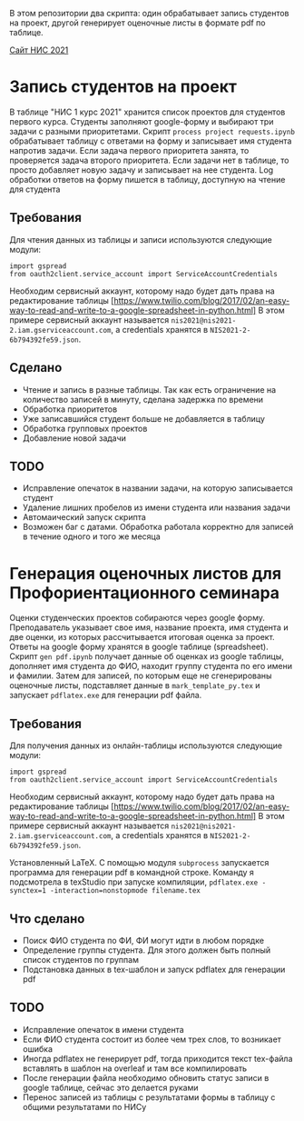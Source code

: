 В этом репозитории два скрипта: один обрабатывает запись студентов на проект, другой генерирует оценочные листы в формате pdf по таблице.

[Сайт НИС 2021](https://sites.google.com/view/nis2021)

# Запись студентов на проект
В таблице "НИС 1 курс 2021" хранится список проектов для студентов первого курса. Студенты заполняют google-форму и выбирают три задачи с разными приоритетами. Скрипт `process project requests.ipynb` обрабатывает таблицу с ответами на форму и записывает имя студента напротив задачи. Если задача первого приоритета занята, то проверяется задача второго приоритета. Если задачи нет в таблице, то просто добавляет новую задачу и  записывает на нее студента. Log обработки ответов на форму пишется в таблицу, доступную на чтение для студента

## Требования
Для чтения данных из таблицы и записи используются следующие модули: 
```
import gspread
from oauth2client.service_account import ServiceAccountCredentials
```

Необходим сервисный аккаунт, которому надо будет дать права на редактирование таблицы
[https://www.twilio.com/blog/2017/02/an-easy-way-to-read-and-write-to-a-google-spreadsheet-in-python.html]
В этом примере сервисный аккаунт называется `nis2021@nis2021-2.iam.gserviceaccount.com`, а credentials хранятся в `NIS2021-2-6b794392fe59.json`.


## Сделано
- Чтение и запись в разные таблицы. Так как есть ограничение на количество записей в минуту, сделана задержка по времени
- Обработка приоритетов
- Уже записавшийся студент больше не добавляется в таблицу
- Обработка групповых проектов
- Добавление новой задачи

## TODO
- Исправление опечаток в названии задачи, на которую записывается студент
- Удаление лишних пробелов из имени студента или названия задачи
- Автомаический запуск скрипта
- Возможен баг с датами. Обработка работала корректно для записей в течение одного и того же месяца

# Генерация оценочных листов для Профориентационного семинара
Оценки студенческих проектов собираются через google форму. Преподаватель указывает свое имя, название проекта, имя студента и две оценки, из которых рассчитывается итоговая оценка за проект. Ответы на google форму хранятся в google таблице (spreadsheet). Скрипт `gen pdf.ipynb` получает данные об оценках из google таблицы, дополняет имя студента до ФИО, находит группу студента по его имени и фамилии. Затем для записей, по которым еще не сгенерированы оценочные листы, подставляет данные в `mark_template_py.tex`  и запускает `pdflatex.exe` для генерации pdf файла. 

## Требования
Для получения данных из онлайн-таблицы используются следующие модули: 
```
import gspread
from oauth2client.service_account import ServiceAccountCredentials
```

Необходим сервисный аккаунт, которому надо будет дать права на редактирование таблицы
[https://www.twilio.com/blog/2017/02/an-easy-way-to-read-and-write-to-a-google-spreadsheet-in-python.html]
В этом примере сервисный аккаунт называется `nis2021@nis2021-2.iam.gserviceaccount.com`, а credentials хранятся в `NIS2021-2-6b794392fe59.json`.

Установленный LaTeX. С помощью модуля `subprocess` запускается программа для генерации pdf в командной строке. Команду я подсмотрела в texStudio при запуске компиляции, `pdflatex.exe -synctex=1 -interaction=nonstopmode filename.tex` 

## Что сделано
- Поиск ФИО студента по ФИ, ФИ могут идти в любом порядке
- Определение группы студента. Для этого должен быть полный список студентов по группам
- Подстановка данных в tex-шаблон и запуск pdflatex для генерации pdf

## TODO
- Исправление опечаток в имени студента
- Если ФИО студента состоит из более чем трех слов, то возникает ошибка
- Иногда pdflatex не генерирует pdf, тогда приходится текст tex-файла вставлять в шаблон на overleaf и там все компилировать
- После генерации файла необходимо обновить статус записи в google таблице, сейчас это делается руками
- Перенос записей из таблицы с результатами формы в таблицу с общими результатами по НИСу